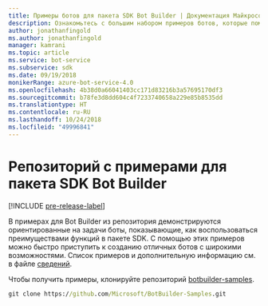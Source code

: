```yaml
---
title: Примеры ботов для пакета SDK Bot Builder | Документация Майкрософт
description: Ознакомьтесь с большим набором примеров ботов, которые помогут повысить эффективность разработки ботов с помощью пакета SDK Bot Builder.
author: jonathanfingold
ms.author: jonathanfingold
manager: kamrani
ms.topic: article
ms.service: bot-service
ms.subservice: sdk
ms.date: 09/19/2018
monikerRange: azure-bot-service-4.0
ms.openlocfilehash: 4b38d0a66041403cc171d83216b3a57695170df3
ms.sourcegitcommit: b78fe3d8dd604c4f7233740658a229e85b8535dd
ms.translationtype: HT
ms.contentlocale: ru-RU
ms.lasthandoff: 10/24/2018
ms.locfileid: "49996841"
---
```

# <a name="bot-builder-sdk-samples-repo"></a>Репозиторий с примерами для пакета SDK Bot Builder
[!INCLUDE [pre-release-label](includes/pre-release-label.md)]

В примерах для Bot Builder из репозитория демонстрируются ориентированные на задачи боты, показывающие, как воспользоваться преимуществами функций в пакете SDK. С помощью этих примеров можно быстро приступить к созданию отличных ботов с широкими возможностями.
Список примеров и дополнительную информацию см. в файле [сведений](https://aka.ms/bot-samples-readme).

Чтобы получить примеры, клонируйте репозиторий [botbuilder-samples](https://github.com/Microsoft/botbuilder-samples).

```cmd
git clone https://github.com/Microsoft/BotBuilder-Samples.git
```
